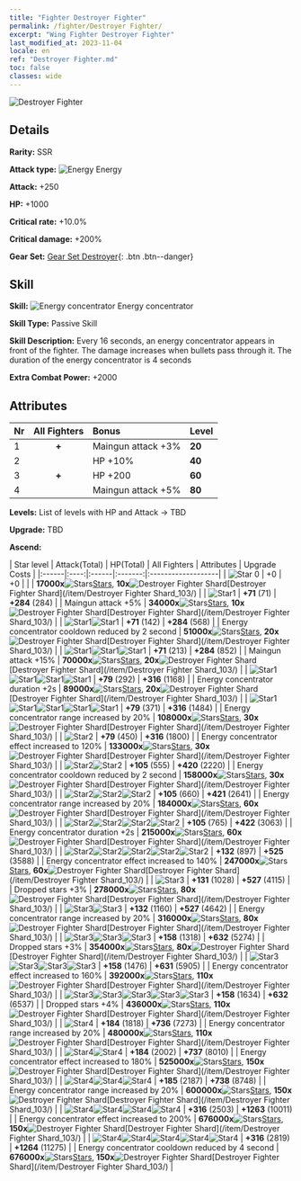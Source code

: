 ```yaml
---
title: "Fighter Destroyer Fighter"
permalink: /fighter/Destroyer Fighter/
excerpt: "Wing Fighter Destroyer Fighter"
last_modified_at: 2023-11-04
locale: en
ref: "Destroyer Fighter.md"
toc: false
classes: wide
---
```



 ![Destroyer Fighter](/images/ship/fj_img103.png)

## Details

 **Rarity:** SSR 

 **Attack type:** ![Energy](/images/common_sx_icon8.png) Energy 

 **Attack:** +250

 **HP:** +1000

 **Critical rate:** +10.0%

 **Critical damage:** +200%

 **Gear Set:** [Gear Set Destroyer](/gear_set/Destroyer){: .btn .btn--danger}

## Skill

 **Skill:** ![Energy concentrator](/images/skill/skill_80003_p.png) Energy concentrator

 **Skill Type:**  Passive Skill

 **Skill Description:**  Every 16 seconds, an energy concentrator appears in front of the fighter. The damage increases when bullets pass through it. The duration of the energy concentrator is 4 seconds

 **Extra Combat Power:**  +2000

## Attributes

  |  Nr | All Fighters | Bonus | Level |
  |:----|:-------------:|:--------------------|:--------|
  | 1  | **+**  | Maingun attack +3%  | **20** |
  | 2  |   | HP +10%  | **40** |
  | 3  | **+**  | HP +200  | **60** |
  | 4  |   | Maingun attack +5%  | **80** |


 **Levels:**  List of levels with HP and Attack -> TBD

 **Upgrade:**  TBD

 **Ascend:**  

  |  Star level | Attack(Total) | HP(Total) | All Fighters | Attributes | Upgrade Costs |
  |:------|:----:|:------|:-------:|:-------------------|
  | ![Star 0](/images/s0.png)  | +0  | +0  |  |    | **17000x**![Stars](/images/item/Stars_p.png)[Stars](/item/Stars_2/), **10x**![Destroyer Fighter Shard](/images/item/Destroyer_Fighter_Shard_p.png)[Destroyer Fighter Shard](/item/Destroyer Fighter Shard_103/) |
  | ![Star1](/images/s1.png)  | **+71** (71)  | **+284** (284)  |   | Maingun attack +5%  | **34000x**![Stars](/images/item/Stars_p.png)[Stars](/item/Stars_2/), **10x**![Destroyer Fighter Shard](/images/item/Destroyer_Fighter_Shard_p.png)[Destroyer Fighter Shard](/item/Destroyer Fighter Shard_103/) |
  | ![Star1](/images/s1.png)![Star1](/images/s1.png)  | **+71** (142)  | **+284** (568)  |   | Energy concentrator cooldown reduced by 2 second  | **51000x**![Stars](/images/item/Stars_p.png)[Stars](/item/Stars_2/), **20x**![Destroyer Fighter Shard](/images/item/Destroyer_Fighter_Shard_p.png)[Destroyer Fighter Shard](/item/Destroyer Fighter Shard_103/) |
  | ![Star1](/images/s1.png)![Star1](/images/s1.png)![Star1](/images/s1.png)  | **+71** (213)  | **+284** (852)  |   | Maingun attack +15%  | **70000x**![Stars](/images/item/Stars_p.png)[Stars](/item/Stars_2/), **20x**![Destroyer Fighter Shard](/images/item/Destroyer_Fighter_Shard_p.png)[Destroyer Fighter Shard](/item/Destroyer Fighter Shard_103/) |
  | ![Star1](/images/s1.png)![Star1](/images/s1.png)![Star1](/images/s1.png)![Star1](/images/s1.png)  | **+79** (292)  | **+316** (1168)  |   | Energy concentrator duration +2s  | **89000x**![Stars](/images/item/Stars_p.png)[Stars](/item/Stars_2/), **20x**![Destroyer Fighter Shard](/images/item/Destroyer_Fighter_Shard_p.png)[Destroyer Fighter Shard](/item/Destroyer Fighter Shard_103/) |
  | ![Star1](/images/s1.png)![Star1](/images/s1.png)![Star1](/images/s1.png)![Star1](/images/s1.png)![Star1](/images/s1.png)  | **+79** (371)  | **+316** (1484)  |   | Energy concentrator range increased by 20%  | **108000x**![Stars](/images/item/Stars_p.png)[Stars](/item/Stars_2/), **30x**![Destroyer Fighter Shard](/images/item/Destroyer_Fighter_Shard_p.png)[Destroyer Fighter Shard](/item/Destroyer Fighter Shard_103/) |
  | ![Star2](/images/s2.png)  | **+79** (450)  | **+316** (1800)  |   | Energy concentrator effect increased to 120%  | **133000x**![Stars](/images/item/Stars_p.png)[Stars](/item/Stars_2/), **30x**![Destroyer Fighter Shard](/images/item/Destroyer_Fighter_Shard_p.png)[Destroyer Fighter Shard](/item/Destroyer Fighter Shard_103/) |
  | ![Star2](/images/s2.png)![Star2](/images/s2.png)  | **+105** (555)  | **+420** (2220)  |   | Energy concentrator cooldown reduced by 2 second  | **158000x**![Stars](/images/item/Stars_p.png)[Stars](/item/Stars_2/), **30x**![Destroyer Fighter Shard](/images/item/Destroyer_Fighter_Shard_p.png)[Destroyer Fighter Shard](/item/Destroyer Fighter Shard_103/) |
  | ![Star2](/images/s2.png)![Star2](/images/s2.png)![Star2](/images/s2.png)  | **+105** (660)  | **+421** (2641)  |   | Energy concentrator range increased by 20%  | **184000x**![Stars](/images/item/Stars_p.png)[Stars](/item/Stars_2/), **60x**![Destroyer Fighter Shard](/images/item/Destroyer_Fighter_Shard_p.png)[Destroyer Fighter Shard](/item/Destroyer Fighter Shard_103/) |
  | ![Star2](/images/s2.png)![Star2](/images/s2.png)![Star2](/images/s2.png)![Star2](/images/s2.png)  | **+105** (765)  | **+422** (3063)  |   | Energy concentrator duration +2s  | **215000x**![Stars](/images/item/Stars_p.png)[Stars](/item/Stars_2/), **60x**![Destroyer Fighter Shard](/images/item/Destroyer_Fighter_Shard_p.png)[Destroyer Fighter Shard](/item/Destroyer Fighter Shard_103/) |
  | ![Star2](/images/s2.png)![Star2](/images/s2.png)![Star2](/images/s2.png)![Star2](/images/s2.png)![Star2](/images/s2.png)  | **+132** (897)  | **+525** (3588)  |   | Energy concentrator effect increased to 140%  | **247000x**![Stars](/images/item/Stars_p.png)[Stars](/item/Stars_2/), **60x**![Destroyer Fighter Shard](/images/item/Destroyer_Fighter_Shard_p.png)[Destroyer Fighter Shard](/item/Destroyer Fighter Shard_103/) |
  | ![Star3](/images/s3.png)  | **+131** (1028)  | **+527** (4115)  |   | Dropped stars +3%  | **278000x**![Stars](/images/item/Stars_p.png)[Stars](/item/Stars_2/), **80x**![Destroyer Fighter Shard](/images/item/Destroyer_Fighter_Shard_p.png)[Destroyer Fighter Shard](/item/Destroyer Fighter Shard_103/) |
  | ![Star3](/images/s3.png)![Star3](/images/s3.png)  | **+132** (1160)  | **+527** (4642)  |   | Energy concentrator range increased by 20%  | **316000x**![Stars](/images/item/Stars_p.png)[Stars](/item/Stars_2/), **80x**![Destroyer Fighter Shard](/images/item/Destroyer_Fighter_Shard_p.png)[Destroyer Fighter Shard](/item/Destroyer Fighter Shard_103/) |
  | ![Star3](/images/s3.png)![Star3](/images/s3.png)![Star3](/images/s3.png)  | **+158** (1318)  | **+632** (5274)  |   | Dropped stars +3%  | **354000x**![Stars](/images/item/Stars_p.png)[Stars](/item/Stars_2/), **80x**![Destroyer Fighter Shard](/images/item/Destroyer_Fighter_Shard_p.png)[Destroyer Fighter Shard](/item/Destroyer Fighter Shard_103/) |
  | ![Star3](/images/s3.png)![Star3](/images/s3.png)![Star3](/images/s3.png)![Star3](/images/s3.png)  | **+158** (1476)  | **+631** (5905)  |   | Energy concentrator effect increased to 160%  | **392000x**![Stars](/images/item/Stars_p.png)[Stars](/item/Stars_2/), **110x**![Destroyer Fighter Shard](/images/item/Destroyer_Fighter_Shard_p.png)[Destroyer Fighter Shard](/item/Destroyer Fighter Shard_103/) |
  | ![Star3](/images/s3.png)![Star3](/images/s3.png)![Star3](/images/s3.png)![Star3](/images/s3.png)![Star3](/images/s3.png)  | **+158** (1634)  | **+632** (6537)  |   | Dropped stars +4%  | **436000x**![Stars](/images/item/Stars_p.png)[Stars](/item/Stars_2/), **110x**![Destroyer Fighter Shard](/images/item/Destroyer_Fighter_Shard_p.png)[Destroyer Fighter Shard](/item/Destroyer Fighter Shard_103/) |
  | ![Star4](/images/s4.png)  | **+184** (1818)  | **+736** (7273)  |   | Energy concentrator range increased by 20%  | **480000x**![Stars](/images/item/Stars_p.png)[Stars](/item/Stars_2/), **110x**![Destroyer Fighter Shard](/images/item/Destroyer_Fighter_Shard_p.png)[Destroyer Fighter Shard](/item/Destroyer Fighter Shard_103/) |
  | ![Star4](/images/s4.png)![Star4](/images/s4.png)  | **+184** (2002)  | **+737** (8010)  |   | Energy concentrator effect increased to 180%  | **525000x**![Stars](/images/item/Stars_p.png)[Stars](/item/Stars_2/), **150x**![Destroyer Fighter Shard](/images/item/Destroyer_Fighter_Shard_p.png)[Destroyer Fighter Shard](/item/Destroyer Fighter Shard_103/) |
  | ![Star4](/images/s4.png)![Star4](/images/s4.png)![Star4](/images/s4.png)  | **+185** (2187)  | **+738** (8748)  |   | Energy concentrator range increased by 20%  | **600000x**![Stars](/images/item/Stars_p.png)[Stars](/item/Stars_2/), **150x**![Destroyer Fighter Shard](/images/item/Destroyer_Fighter_Shard_p.png)[Destroyer Fighter Shard](/item/Destroyer Fighter Shard_103/) |
  | ![Star4](/images/s4.png)![Star4](/images/s4.png)![Star4](/images/s4.png)![Star4](/images/s4.png)  | **+316** (2503)  | **+1263** (10011)  |   | Energy concentrator effect increased to 200%  | **676000x**![Stars](/images/item/Stars_p.png)[Stars](/item/Stars_2/), **150x**![Destroyer Fighter Shard](/images/item/Destroyer_Fighter_Shard_p.png)[Destroyer Fighter Shard](/item/Destroyer Fighter Shard_103/) |
  | ![Star4](/images/s4.png)![Star4](/images/s4.png)![Star4](/images/s4.png)![Star4](/images/s4.png)![Star4](/images/s4.png)  | **+316** (2819)  | **+1264** (11275)  |   | Energy concentrator cooldown reduced by 4 second  | **676000x**![Stars](/images/item/Stars_p.png)[Stars](/item/Stars_2/), **150x**![Destroyer Fighter Shard](/images/item/Destroyer_Fighter_Shard_p.png)[Destroyer Fighter Shard](/item/Destroyer Fighter Shard_103/) |

